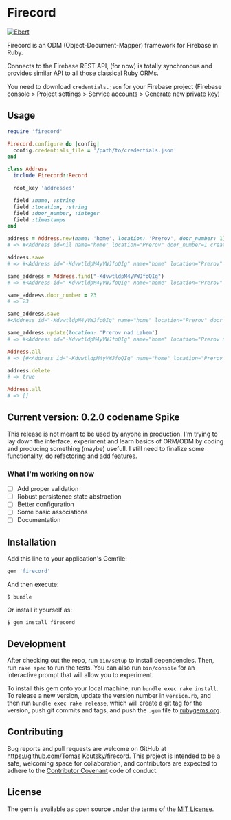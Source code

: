 # Firecord

[![Ebert](https://ebertapp.io/github/stepnivlk/firecord.svg)](https://ebertapp.io/github/stepnivlk/firecord)

Firecord is an ODM (Object-Document-Mapper) framework for Firebase in Ruby.

Connects to the Firebase REST API, (for now) is totally synchronous and provides similar API to all those classical Ruby ORMs.

You need to download ```credentials.json``` for your Firebase project (Firebase console > Project settings > Service accounts > Generate new private key)

## Usage

```ruby
require 'firecord'

Firecord.configure do |config|
  config.credentials_file = '/path/to/credentials.json'
end

class Address
  include Firecord::Record

  root_key 'addresses'

  field :name, :string
  field :location, :string
  field :door_number, :integer
  field :timestamps
end

address = Address.new(name: 'home', location: 'Prerov', door_number: 1)
# => #<Address id=nil name="home" location="Prerov" door_number=1 created_at=nil updated_at=nil>

address.save
# => #<Address id="-KdvwtldpM4yVWJfoQIg" name="home" location="Prerov" door_number=1 created_at="2017-02-26T19:44:32+00:00" updated_at=nil>

same_address = Address.find("-KdvwtldpM4yVWJfoQIg")
# => #<Address id="-KdvwtldpM4yVWJfoQIg" name="home" location="Prerov" door_number=1 created_at="2017-02-26T19:44:32+00:00" updated_at=nil>

same_address.door_number = 23
# => 23

same_address.save
#<Address id="-KdvwtldpM4yVWJfoQIg" name="home" location="Prerov" door_number=23 created_at="2017-02-26T19:44:32+00:00" updated_at="2017-02-26T19:47:22+00:00">

same_address.update(location: 'Prerov nad Labem')
# => #<Address id="-KdvwtldpM4yVWJfoQIg" name="home" location="Prerov nad Labem" door_number=23 created_at="2017-02-26T19:44:32+00:00" updated_at="2017-02-26T19:48:20+00:00">

Address.all
# => [#<Address id="-KdvwtldpM4yVWJfoQIg" name="home" location="Prerov nad Labem" door_number=23 created_at="2017-02-26T19:44:32+00:00" updated_at="2017-02-26T19:48:20+00:00">]

address.delete
# => true

Address.all
# => []
```

## Current version: 0.2.0 codename Spike
This release is not meant to be used by anyone in production. I'm trying to lay down the interface, experiment and learn basics of ORM/ODM by coding and producing something (maybe) usefull. I still need to finalize some functionality, do refactoring and add features.

### What I'm working on now
- [ ] Add proper validation
- [ ] Robust persistence state abstraction
- [ ] Better configuration
- [ ] Some basic associations
- [ ] Documentation

## Installation

Add this line to your application's Gemfile:

```ruby
gem 'firecord'
```

And then execute:

    $ bundle

Or install it yourself as:

    $ gem install firecord
    

## Development

After checking out the repo, run `bin/setup` to install dependencies. Then, run `rake spec` to run the tests. You can also run `bin/console` for an interactive prompt that will allow you to experiment.

To install this gem onto your local machine, run `bundle exec rake install`. To release a new version, update the version number in `version.rb`, and then run `bundle exec rake release`, which will create a git tag for the version, push git commits and tags, and push the `.gem` file to [rubygems.org](https://rubygems.org).

## Contributing

Bug reports and pull requests are welcome on GitHub at https://github.com/Tomas Koutsky/firecord. This project is intended to be a safe, welcoming space for collaboration, and contributors are expected to adhere to the [Contributor Covenant](http://contributor-covenant.org) code of conduct.


## License

The gem is available as open source under the terms of the [MIT License](http://opensource.org/licenses/MIT).

